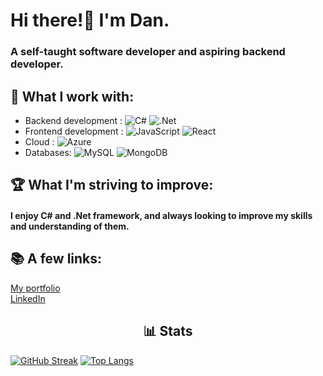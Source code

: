 # Hi there!:wave: I'm Dan.
### A self-taught software developer and aspiring backend developer.

## :construction: What I work with:

- Backend development : ![C#](https://img.shields.io/badge/c%23-%23239120.svg?style=for-the-badge&logo=c-sharp&logoColor=white)  ![.Net](https://img.shields.io/badge/.NET-5C2D91?style=for-the-badge&logo=.net&logoColor=white)
- Frontend development : ![JavaScript](https://img.shields.io/badge/javascript-%23323330.svg?style=for-the-badge&logo=javascript&logoColor=%23F7DF1E)  ![React](https://img.shields.io/badge/react-%2320232a.svg?style=for-the-badge&logo=react&logoColor=%2361DAFB)
- Cloud : ![Azure](https://img.shields.io/badge/azure-%230072C6.svg?style=for-the-badge&logo=microsoftazure&logoColor=white)
- Databases: ![MySQL](https://img.shields.io/badge/mysql-%2300f.svg?style=for-the-badge&logo=mysql&logoColor=white)  ![MongoDB](https://img.shields.io/badge/MongoDB-%234ea94b.svg?style=for-the-badge&logo=mongodb&logoColor=white)

## :trophy: What I'm striving to improve:

#### I enjoy C# and .Net framework, and always looking to improve my skills and understanding of them.

## :books: A few links:

[My portfolio](https://danielkuc.com/)
<br>
[LinkedIn](https://www.linkedin.com/in/daniel-kuc-3b9486230/)

## <div align="center" >:bar_chart: Stats</div>
[![GitHub Streak](https://github-readme-streak-stats.herokuapp.com/?user=danielkuc&theme=dark)](https://git.io/streak-stats)
[![Top Langs](https://github-readme-stats.vercel.app/api/top-langs/?username=danielkuc&hide=blade,css,hack,shell,scss&layout=compact)](https://github.com/danielkuc/github-readme-stats)

<!---
danielkuc/danielkuc is a ✨ special ✨ repository because its `README.md` (this file) appears on your GitHub profile.
You can click the Preview link to take a look at your changes.
--->
